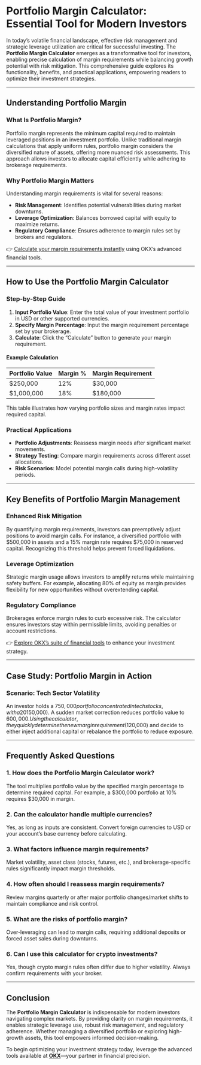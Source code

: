 # Portfolio Margin Calculator: Essential Tool for Modern Investors  

In today’s volatile financial landscape, effective risk management and strategic leverage utilization are critical for successful investing. The **Portfolio Margin Calculator** emerges as a transformative tool for investors, enabling precise calculation of margin requirements while balancing growth potential with risk mitigation. This comprehensive guide explores its functionality, benefits, and practical applications, empowering readers to optimize their investment strategies.  

---

## Understanding Portfolio Margin  

### What Is Portfolio Margin?  

Portfolio margin represents the minimum capital required to maintain leveraged positions in an investment portfolio. Unlike traditional margin calculations that apply uniform rules, portfolio margin considers the diversified nature of assets, offering more nuanced risk assessments. This approach allows investors to allocate capital efficiently while adhering to brokerage requirements.  

### Why Portfolio Margin Matters  

Understanding margin requirements is vital for several reasons:  
- **Risk Management**: Identifies potential vulnerabilities during market downturns.  
- **Leverage Optimization**: Balances borrowed capital with equity to maximize returns.  
- **Regulatory Compliance**: Ensures adherence to margin rules set by brokers and regulators.  

👉 [Calculate your margin requirements instantly](https://bit.ly/okx-bonus) using OKX’s advanced financial tools.  

---

## How to Use the Portfolio Margin Calculator  

### Step-by-Step Guide  

1. **Input Portfolio Value**: Enter the total value of your investment portfolio in USD or other supported currencies.  
2. **Specify Margin Percentage**: Input the margin requirement percentage set by your brokerage.  
3. **Calculate**: Click the “Calculate” button to generate your margin requirement.  

#### Example Calculation  

| Portfolio Value | Margin % | Margin Requirement |  
|------------------|----------|--------------------|  
| $250,000         | 12%      | $30,000            |  
| $1,000,000       | 18%      | $180,000           |  

This table illustrates how varying portfolio sizes and margin rates impact required capital.  

### Practical Applications  

- **Portfolio Adjustments**: Reassess margin needs after significant market movements.  
- **Strategy Testing**: Compare margin requirements across different asset allocations.  
- **Risk Scenarios**: Model potential margin calls during high-volatility periods.  

---

## Key Benefits of Portfolio Margin Management  

### Enhanced Risk Mitigation  

By quantifying margin requirements, investors can preemptively adjust positions to avoid margin calls. For instance, a diversified portfolio with $500,000 in assets and a 15% margin rate requires $75,000 in reserved capital. Recognizing this threshold helps prevent forced liquidations.  

### Leverage Optimization  

Strategic margin usage allows investors to amplify returns while maintaining safety buffers. For example, allocating 80% of equity as margin provides flexibility for new opportunities without overextending capital.  

### Regulatory Compliance  

Brokerages enforce margin rules to curb excessive risk. The calculator ensures investors stay within permissible limits, avoiding penalties or account restrictions.  

👉 [Explore OKX’s suite of financial tools](https://bit.ly/okx-bonus) to enhance your investment strategy.  

---

## Case Study: Portfolio Margin in Action  

### Scenario: Tech Sector Volatility  

An investor holds a $750,000 portfolio concentrated in tech stocks, with a 20% margin requirement ($150,000). A sudden market correction reduces portfolio value to $600,000. Using the calculator, they quickly determine the new margin requirement ($120,000) and decide to either inject additional capital or rebalance the portfolio to reduce exposure.  

---

## Frequently Asked Questions  

### 1. How does the Portfolio Margin Calculator work?  
The tool multiplies portfolio value by the specified margin percentage to determine required capital. For example, a $300,000 portfolio at 10% requires $30,000 in margin.  

### 2. Can the calculator handle multiple currencies?  
Yes, as long as inputs are consistent. Convert foreign currencies to USD or your account’s base currency before calculating.  

### 3. What factors influence margin requirements?  
Market volatility, asset class (stocks, futures, etc.), and brokerage-specific rules significantly impact margin thresholds.  

### 4. How often should I reassess margin requirements?  
Review margins quarterly or after major portfolio changes/market shifts to maintain compliance and risk control.  

### 5. What are the risks of portfolio margin?  
Over-leveraging can lead to margin calls, requiring additional deposits or forced asset sales during downturns.  

### 6. Can I use this calculator for crypto investments?  
Yes, though crypto margin rules often differ due to higher volatility. Always confirm requirements with your broker.  

---

## Conclusion  

The **Portfolio Margin Calculator** is indispensable for modern investors navigating complex markets. By providing clarity on margin requirements, it enables strategic leverage use, robust risk management, and regulatory adherence. Whether managing a diversified portfolio or exploring high-growth assets, this tool empowers informed decision-making.  

To begin optimizing your investment strategy today, leverage the advanced tools available at **[OKX](https://bit.ly/okx-bonus)**—your partner in financial precision.